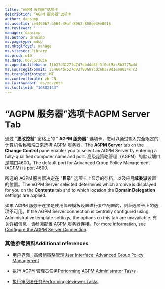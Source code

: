 ```yaml
---
title: “AGPM 服务器”选项卡
description: “AGPM 服务器”选项卡
author: dansimp
ms.assetid: ce4490b7-b564-49af-8962-858ee39e0016
ms.reviewer: ''
manager: dansimp
ms.author: dansimp
ms.pagetype: mdop
ms.mktglfcycl: manage
ms.sitesec: library
ms.prod: w10
ms.date: 06/16/2016
ms.openlocfilehash: 1fb27d3227fd7d7cbddd4ff3f0df9ac8b3775a4d
ms.sourcegitcommit: 354664bc527d93f80687cd2eba70d1eea024c7c3
ms.translationtype: MT
ms.contentlocale: zh-CN
ms.lasthandoff: 06/26/2020
ms.locfileid: "10802143"
---
```

# <span data-ttu-id="1b75f-103">“AGPM 服务器”选项卡</span><span class="sxs-lookup"><span data-stu-id="1b75f-103">AGPM Server Tab</span></span>


<span data-ttu-id="1b75f-104">通过 "**更改控制**" 窗格上的 " **AGPM 服务器**" 选项卡，您可以通过输入完全限定的计算机名称和端口来选择 AGPM 服务器。</span><span class="sxs-lookup"><span data-stu-id="1b75f-104">The **AGPM Server** tab on the **Change Control** pane enables you to select an AGPM Server by entering a fully-qualified computer name and port.</span></span> <span data-ttu-id="1b75f-105">高级组策略管理（AGPM）的默认端口是端口4600。</span><span class="sxs-lookup"><span data-stu-id="1b75f-105">The default port for Advanced Group Policy Management (AGPM) is port 4600.</span></span>

<span data-ttu-id="1b75f-106">所选的 AGPM 服务器决定在 "**目录**" 选项卡上显示的存档，以及应用**域委派**设置的位置。</span><span class="sxs-lookup"><span data-stu-id="1b75f-106">The AGPM Server selected determines which archive is displayed for you on the **Contents** tab and to which location the **Domain Delegation** settings are applied.</span></span>

<span data-ttu-id="1b75f-107">如果 AGPM 服务器连接是使用管理模板设置进行集中配置的，则此选项卡上的选项不可用。</span><span class="sxs-lookup"><span data-stu-id="1b75f-107">If the AGPM Server connection is centrally configured using Administrative template settings, the options on this tab are unavailable.</span></span> <span data-ttu-id="1b75f-108">有关详细信息，请参阅[配置 AGPM 服务器连接](configure-the-agpm-server-connection.md)。</span><span class="sxs-lookup"><span data-stu-id="1b75f-108">For more information, see [Configure the AGPM Server Connection](configure-the-agpm-server-connection.md).</span></span>

### <span data-ttu-id="1b75f-109">其他参考资料</span><span class="sxs-lookup"><span data-stu-id="1b75f-109">Additional references</span></span>

-   [<span data-ttu-id="1b75f-110">用户界面：高级组策略管理</span><span class="sxs-lookup"><span data-stu-id="1b75f-110">User Interface: Advanced Group Policy Management</span></span>](user-interface-advanced-group-policy-management.md)

-   [<span data-ttu-id="1b75f-111">执行 AGPM 管理员任务</span><span class="sxs-lookup"><span data-stu-id="1b75f-111">Performing AGPM Administrator Tasks</span></span>](performing-agpm-administrator-tasks.md)

-   [<span data-ttu-id="1b75f-112">执行审阅者任务</span><span class="sxs-lookup"><span data-stu-id="1b75f-112">Performing Reviewer Tasks</span></span>](performing-reviewer-tasks.md)

 

 





